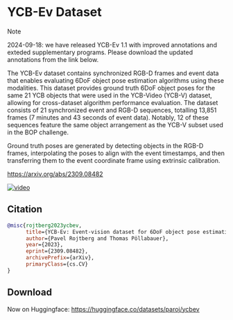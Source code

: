 # YCB-Ev Dataset

> [!NOTE]
> 2024-09-18: we have released YCB-Ev 1.1 with improved annotations and exteded supplementary programs. Please download the updated annotations from the link below.

The YCB-Ev dataset contains synchronized RGB-D frames and event data that enables evaluating 6DoF object pose estimation algorithms using these modalities.
This dataset provides ground truth 6DoF object poses for the same 21 YCB objects that were used in the YCB-Video (YCB-V) dataset, allowing for cross-dataset algorithm performance evaluation.
The dataset consists of 21 synchronized event and RGB-D sequences, totalling 13,851 frames (7 minutes and 43 seconds of event data). Notably, 12 of these sequences feature the same object arrangement as the YCB-V subset used in the BOP challenge.

Ground truth poses are generated by detecting objects in the RGB-D frames, interpolating the poses to align with the event timestamps, and then transferring them to the event coordinate frame using extrinsic calibration.

https://arxiv.org/abs/2309.08482

[![video](https://img.youtube.com/vi/xq_fDXq6Sfw/0.jpg)](https://www.youtube.com/watch?v=xq_fDXq6Sfw)

## Citation

```bibtex
@misc{rojtberg2023ycbev,
      title={YCB-Ev: Event-vision dataset for 6DoF object pose estimation}, 
      author={Pavel Rojtberg and Thomas Pöllabauer},
      year={2023},
      eprint={2309.08482},
      archivePrefix={arXiv},
      primaryClass={cs.CV}
}
```

## Download

Now on Huggingface: https://huggingface.co/datasets/paroj/ycbev
